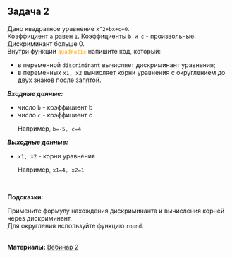 <html>
<head>
  <meta charset="utf-8" />
  <style>
   .colortext {
    color: orange;
   }
  </style>
 </head>
<h2>Задача 2</h2>
<p>Дано квадратное уравнение <code>x^2+bx+c=0</code>. 
<br>
Коэффициент <code>a</code> равен <code>1</code>. Коэффициенты <code>b и c</code> - произвольные. 
<br>Дискриминант больше 0.
  <br>Внутри функции <code><span class="colortext">quadratic</span></code> напишите код, который:
<ul>
<li> в переменной <code>discriminant</code> вычисляет дискриминант уравнения;</li>
<li> в переменных <code>x1, x2</code> вычисляет корни уравнения с 
округлением до двух знаков после запятой.</li>
</ul>

<p><b><i>Входные данные:</i></b>
  <ul>
  <li>число <code>b</code> - коэффициент b</li>
<li>число <code>c</code> - коэффициент c</li>
<p>Например, <code>b=-5, c=4</code>
</ul>
<p><b><i>Выходные данные:</i></b>
<ul>
  <li>
    <code>x1, x2</code> - корни уравнения</li>
<p>Например, <code>x1=4, x2=1</code>
</ul>

<br>
<p><b>Подсказки:</b>
<div class="hint">
<div>Примените формулу нахождения дискриминанта и вычисления корней через дискриминант.</div>
</div>

<div class="hint">
<div>Для округления используйте функцию <code>round</code>.</div>
</div>

<br>
  <p><b>Материалы:</b>
  <a href="https://n.sbis.ru/shared/disk/6c01b0d9-b2fc-42e1-998a-eaf8a2b3a38f">Вебинар 2</a>
<br>
<br>
</html>